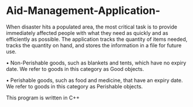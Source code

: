 # Aid-Management-Application-

When disaster hits a populated area, the most critical task is to provide immediately affected people with what they need as quickly and as efficiently as possible.
The application tracks the quantity of items needed, tracks the quantity on hand, and stores the information in a file for future use.

•	Non-Perishable goods, such as blankets and tents, which have no expiry date. We refer to goods in this category as Good objects.

•	Perishable goods, such as food and medicine, that have an expiry date. We refer to goods in this category as Perishable objects. 

This program is written in C++

